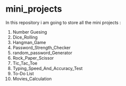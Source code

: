 # mini_projects
In this repository i am going to store all the mini projects :
1. Number Guesing
2. Dice_Rolling
3. Hangman_Game
4. Password_Strength_Checker
5. random_password_Generator
6. Rock_Paper_Scissor
7. Tic_Tac_Toe
8. Typing_Speed_And_Accuracy_Test
9. To-Do List
10. Movies_Calculation
